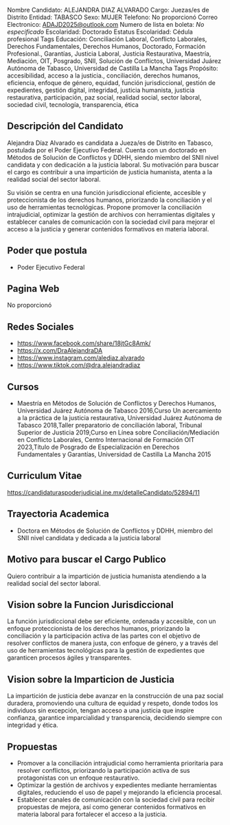 Nombre Candidato: ALEJANDRA DIAZ ALVARADO
Cargo: Juezas/es de Distrito
Entidad: TABASCO
Sexo: MUJER
Telefono: No proporcionó
Correo Electronico: ADAJD2025@outlook.com
Numero de lista en boleta: *No especificado*
Escolaridad: Doctorado
Estatus Escolaridad: Cédula profesional
Tags Educación: Conciliación Laboral, Conflicto Laborales, Derechos Fundamentales, Derechos Humanos, Doctorado, Formación Profesional., Garantías, Justicia Laboral, Justicia Restaurativa, Maestría, Mediación, OIT, Posgrado, SNII, Solución de Conflictos, Universidad Juárez Autónoma de Tabasco, Universidad de Castilla La Mancha
Tags Propósito: accesibilidad, acceso a la justicia., conciliación, derechos humanos, eficiencia, enfoque de género, equidad, función jurisdiccional, gestión de expedientes, gestión digital, integridad, justicia humanista, justicia restaurativa, participación, paz social, realidad social, sector laboral, sociedad civil, tecnología, transparencia, ética


## Descripción del Candidato 

Alejandra Díaz Alvarado es candidata a Jueza/es de Distrito en Tabasco, postulada por el Poder Ejecutivo Federal. Cuenta con un doctorado en Métodos de Solución de Conflictos y DDHH, siendo miembro del SNII nivel candidata y con dedicación a la justicia laboral. Su motivación para buscar el cargo es contribuir a una impartición de justicia humanista, atenta a la realidad social del sector laboral.

Su visión se centra en una función jurisdiccional eficiente, accesible y proteccionista de los derechos humanos, priorizando la conciliación y el uso de herramientas tecnológicas. Propone promover la conciliación intrajudicial, optimizar la gestión de archivos con herramientas digitales y establecer canales de comunicación con la sociedad civil para mejorar el acceso a la justicia y generar contenidos formativos en materia laboral.


## Poder que postula

- Poder Ejecutivo Federal


## Pagina Web

No proporcionó


## Redes Sociales

- https://www.facebook.com/share/18jtGc8Amk/
- https://x.com/DraAlejandraDA
- https://www.instagram.com/alediaz.alvarado
- https://www.tiktok.com/@dra.alejandradiaz


## Cursos

- Maestría en Métodos de Solución de Conflictos y Derechos Humanos, Universidad Juárez Autónoma de Tabasco 2016,Curso Un acercamiento a la práctica de la justicia restaurativa, Universidad Juárez Autónoma de Tabasco 2018,Taller preparatorio de conciliación laboral, Tribunal Superior de Justicia 2019,Curso en Línea sobre Conciliación/Mediación en Conflicto Laborales, Centro Internacional de Formación OIT 2023,Título de Posgrado de Especialización en Derechos Fundamentales y Garantías, Universidad de Castilla La Mancha 2015


## Curriculum Vitae

https://candidaturaspoderjudicial.ine.mx/detalleCandidato/52894/11


## Trayectoria Academica

- Doctora en Métodos de Solución de Conflictos y DDHH, miembro del SNII nivel candidata y dedicada a la justicia laboral


## Motivo para buscar el Cargo Publico

Quiero contribuir a la impartición de justicia humanista atendiendo a la realidad social del sector laboral.


## Vision sobre la Funcion Jurisdiccional

La función jurisdiccional debe ser eficiente, ordenada y accesible, con un enfoque proteccionista de los derechos humanos, priorizando la conciliación y la participación activa de las partes con el objetivo de resolver conflictos de manera justa, con enfoque de género, y a través del uso de herramientas tecnológicas para la gestión de expedientes que garanticen procesos ágiles y transparentes.


## Vision sobre la Imparticion de Justicia

La impartición de justicia debe avanzar en la construcción de una paz social duradera, promoviendo una cultura de equidad y respeto, donde todos los individuos sin excepción, tengan acceso a una justicia que inspire confianza, garantice imparcialidad y transparencia, decidiendo siempre con integridad y ética.


## Propuestas

- Promover a la conciliación intrajudicial como herramienta prioritaria para resolver conflictos, priorizando la participación activa de sus protagonistas con un enfoque restaurativo.
- Optimizar la gestión de archivos y expedientes mediante herramientas digitales, reduciendo el uso de papel y mejorando la eficiencia procesal.
- Establecer canales de comunicación con la sociedad civil para recibir propuestas de mejora, así como generar contenidos formativos en materia laboral para fortalecer el acceso a la justicia.

